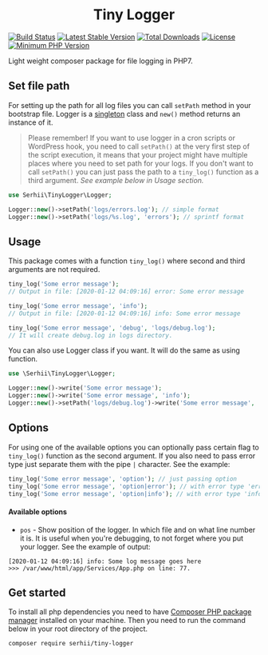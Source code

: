 <h1 align="center">Tiny Logger</h1>

[![Build Status](https://img.shields.io/endpoint.svg?url=https%3A%2F%2Factions-badge.atrox.dev%2FSerhiiCho%2Ftiny-logger%2Fbadge&style=flat)](https://actions-badge.atrox.dev/SerhiiCho/tiny-logger/goto)
[![Latest Stable Version](https://poser.pugx.org/serhii/tiny-logger/v/stable)](https://packagist.org/packages/serhii/tiny-logger)
[![Total Downloads](https://poser.pugx.org/serhii/tiny-logger/downloads)](https://packagist.org/packages/serhii/tiny-logger)
[![License](https://poser.pugx.org/serhii/tiny-logger/license)](https://packagist.org/packages/serhii/tiny-logger)
<a href="https://php.net/" rel="nofollow"><img src="https://camo.githubusercontent.com/2b1ed18c21257b0a1e6b8568010e6e8f3636e6d5/68747470733a2f2f696d672e736869656c64732e696f2f62616467652f7068702d253345253344253230372e312d3838393242462e7376673f7374796c653d666c61742d737175617265" alt="Minimum PHP Version" style="max-width:100%;"></a>

Light weight composer package for file logging in PHP7.

## Set file path

For setting up the path for all log files you can call `setPath` method in your bootstrap file. Logger is a [singleton](https://en.wikipedia.org/wiki/Singleton_pattern) class and `new()` method returns an instance of it. 

> Please remember! If you want to use logger in a cron scripts or WordPress hook, you need to call `setPath()` at the very first step of the script execution, it means that your project might have multiple places where you need to set path for your logs. If you don't want to call `setPath()` you can just pass the path to a `tiny_log()` function as a third argument. _See example below in Usage section._

```php
use Serhii\TinyLogger\Logger;

Logger::new()->setPath('logs/errors.log'); // simple format
Logger::new()->setPath('logs/%s.log', 'errors'); // sprintf format
```

## Usage

This package comes with a function `tiny_log()` where second and third arguments are not required.

```php
tiny_log('Some error message');
// Output in file: [2020-01-12 04:09:16] error: Some error message

tiny_log('Some error message', 'info');
// Output in file: [2020-01-12 04:09:16] info: Some error message

tiny_log('Some error message', 'debug', 'logs/debug.log');
// It will create debug.log in logs directory.
````

You can also use Logger class if you want. It will do the same as using function.

```php
use \Serhii\TinyLogger\Logger;

Logger::new()->write('Some error message');
Logger::new()->write('Some error message', 'info');
Logger::new()->setPath('logs/debug.log')->write('Some error message', 'debug');
````

## Options

For using one of the available options you can optionally pass certain flag to `tiny_log()` function as the second argument. If you also need to pass error type just separate them with the pipe `|` character. See the example:

```php
tiny_log('Some error message', 'option'); // just passing option
tiny_log('Some error message', 'option|error'); // with error type 'error'
tiny_log('Some error message', 'option|info'); // with error type 'info'
```

#### Available options

- `pos` - Show position of the logger. In which file and on what line number it is. It is useful when you're debugging, to not forget where you put your logger. See the example of output:

```text
[2020-01-12 04:09:16] info: Some log message goes here
>>> /var/www/html/app/Services/App.php on line: 77.
```

## Get started

To install all php dependencies you need to have [Composer PHP package manager](https://getcomposer.org) installed on your machine. Then you need to run the command below in your root directory of the project.

```bash
composer require serhii/tiny-logger
```